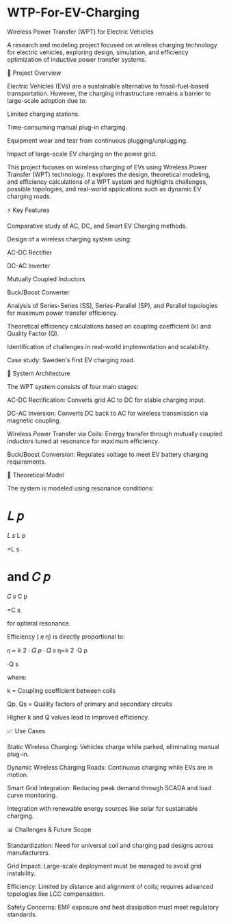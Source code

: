 # WTP-For-EV-Charging
Wireless Power Transfer (WPT) for Electric Vehicles

A research and modeling project focused on wireless charging technology for electric vehicles, exploring design, simulation, and efficiency optimization of inductive power transfer systems.

📖 Project Overview

Electric Vehicles (EVs) are a sustainable alternative to fossil-fuel-based transportation. However, the charging infrastructure remains a barrier to large-scale adoption due to:

Limited charging stations.

Time-consuming manual plug-in charging.

Equipment wear and tear from continuous plugging/unplugging.

Impact of large-scale EV charging on the power grid.

This project focuses on wireless charging of EVs using Wireless Power Transfer (WPT) technology.
It explores the design, theoretical modeling, and efficiency calculations of a WPT system and highlights challenges, possible topologies, and real-world applications such as dynamic EV charging roads.

⚡ Key Features

Comparative study of AC, DC, and Smart EV Charging methods.

Design of a wireless charging system using:

AC-DC Rectifier

DC-AC Inverter

Mutually Coupled Inductors

Buck/Boost Converter

Analysis of Series-Series (SS), Series-Parallel (SP), and Parallel topologies for maximum power transfer efficiency.

Theoretical efficiency calculations based on coupling coefficient (k) and Quality Factor (Q).

Identification of challenges in real-world implementation and scalability.

Case study: Sweden's first EV charging road.

🔧 System Architecture

The WPT system consists of four main stages:

AC-DC Rectification: Converts grid AC to DC for stable charging input.

DC-AC Inversion: Converts DC back to AC for wireless transmission via magnetic coupling.

Wireless Power Transfer via Coils: Energy transfer through mutually coupled inductors tuned at resonance for maximum efficiency.

Buck/Boost Conversion: Regulates voltage to meet EV battery charging requirements.

🧮 Theoretical Model

The system is modeled using resonance conditions:

𝐿
𝑝
=
𝐿
𝑠
L
p
	​

=L
s
	​

 and 
𝐶
𝑝
=
𝐶
𝑠
C
p
	​

=C
s
	​

 for optimal resonance.

Efficiency (
𝜂
η) is directly proportional to:

𝜂
∝
𝑘
2
⋅
𝑄
𝑝
⋅
𝑄
𝑠
η∝k
2
⋅Q
p
	​

⋅Q
s
	​


where:

k = Coupling coefficient between coils

Qp, Qs = Quality factors of primary and secondary circuits

Higher k and Q values lead to improved efficiency.

📈 Use Cases

Static Wireless Charging: Vehicles charge while parked, eliminating manual plug-in.

Dynamic Wireless Charging Roads: Continuous charging while EVs are in motion.

Smart Grid Integration: Reducing peak demand through SCADA and load curve monitoring.

Integration with renewable energy sources like solar for sustainable charging.

📊 Challenges & Future Scope

Standardization: Need for universal coil and charging pad designs across manufacturers.

Grid Impact: Large-scale deployment must be managed to avoid grid instability.

Efficiency: Limited by distance and alignment of coils; requires advanced topologies like LCC compensation.

Safety Concerns: EMF exposure and heat dissipation must meet regulatory standards.
